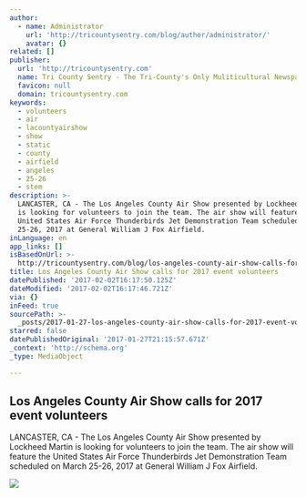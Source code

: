 ```yaml
---
author:
  - name: Administrator
    url: 'http://tricountysentry.com/blog/author/administrator/'
    avatar: {}
related: []
publisher:
  url: 'http://tricountysentry.com'
  name: Tri County Sentry - The Tri-County's Only Muliticultural Newspaper
  favicon: null
  domain: tricountysentry.com
keywords:
  - volunteers
  - air
  - lacountyairshow
  - show
  - static
  - county
  - airfield
  - angeles
  - 25-26
  - stem
description: >-
  LANCASTER, CA - The Los Angeles County Air Show presented by Lockheed Martin
  is looking for volunteers to join the team. The air show will feature the
  United States Air Force Thunderbirds Jet Demonstration Team scheduled on March
  25-26, 2017 at General William J Fox Airfield.
inLanguage: en
app_links: []
isBasedOnUrl: >-
  http://tricountysentry.com/blog/los-angeles-county-air-show-calls-for-2017-event-volunteers/
title: Los Angeles County Air Show calls for 2017 event volunteers
datePublished: '2017-02-02T16:17:50.125Z'
dateModified: '2017-02-02T16:17:46.721Z'
via: {}
inFeed: true
sourcePath: >-
  _posts/2017-01-27-los-angeles-county-air-show-calls-for-2017-event-volunteers.md
starred: false
datePublishedOriginal: '2017-01-27T21:15:57.671Z'
_context: 'http://schema.org'
_type: MediaObject

---
```

<article style=""><h1>Los Angeles County Air Show calls for 2017 event volunteers</h1><p>LANCASTER, CA - The Los Angeles County Air Show presented by Lockheed Martin is looking for volunteers to join the team. The air show will feature the United States Air Force Thunderbirds Jet Demonstration Team scheduled on March 25-26, 2017 at General William J Fox Airfield.</p><img src="http://tricountysentry.com/blog/wp-content/uploads/2017/01/Air-Show.jpg" /></article>